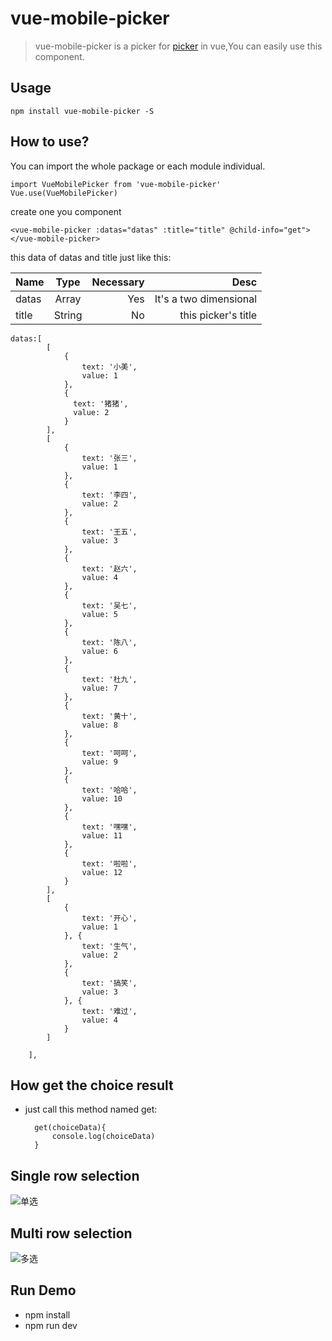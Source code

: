 # vue-mobile-picker

> vue-mobile-picker is a picker for [picker](https://github.com/ustbhuangyi/picker "https://github.com/ustbhuangyi/picker") in vue,You can easily use this component.

## Usage

    npm install vue-mobile-picker -S

## How to use?

You can import the whole package or each module individual.

	import VueMobilePicker from 'vue-mobile-picker'
	Vue.use(VueMobilePicker)

create one you component

	<vue-mobile-picker :datas="datas" :title="title" @child-info="get"></vue-mobile-picker>

this data of datas and title just like this:


| Name        | Type           | Necessary  |Desc|
| ------------- |:-------------:| -----:| -----:|
| datas     | Array | Yes |It's a two dimensional |
| title      | String      |   No |this picker's title |

	datas:[
            [
                {
                    text: '小美',
                    value: 1
                },
                {
                  text: '猪猪',
                  value: 2
                }
            ],
            [
                {
                    text: '张三',
                    value: 1
                },
                {
                    text: '李四',
                    value: 2
                },
                {
                    text: '王五',
                    value: 3
                },
                {
                    text: '赵六',
                    value: 4
                },
                {
                    text: '吴七',
                    value: 5
                },
                {
                    text: '陈八',
                    value: 6
                },
                {
                    text: '杜九',
                    value: 7
                },
                {
                    text: '黄十',
                    value: 8
                },
                {
                    text: '呵呵',
                    value: 9
                },
                {
                    text: '哈哈',
                    value: 10
                },
                {
                    text: '嘿嘿',
                    value: 11
                },
                {
                    text: '啦啦',
                    value: 12
                }
            ],
            [
                {
                    text: '开心',
                    value: 1
                }, {
                    text: '生气',
                    value: 2
                },
                {
                    text: '搞笑',
                    value: 3
                }, {
                    text: '难过',
                    value: 4
                }
            ]

        ],

## How get the choice result

- just call this method named get:

		get(choiceData){
			console.log(choiceData)
		}	


## Single row selection

![单选](http://img.blog.csdn.net/20171101152022367?watermark/2/text/aHR0cDovL2Jsb2cuY3Nkbi5uZXQvdTAxMDYyNDk4Ng==/font/5a6L5L2T/fontsize/400/fill/I0JBQkFCMA==/dissolve/70/gravity/SouthEast)

## Multi row selection

![多选](http://img.blog.csdn.net/20171101152145069?watermark/2/text/aHR0cDovL2Jsb2cuY3Nkbi5uZXQvdTAxMDYyNDk4Ng==/font/5a6L5L2T/fontsize/400/fill/I0JBQkFCMA==/dissolve/70/gravity/SouthEast)

## Run Demo

- npm install
- npm run dev